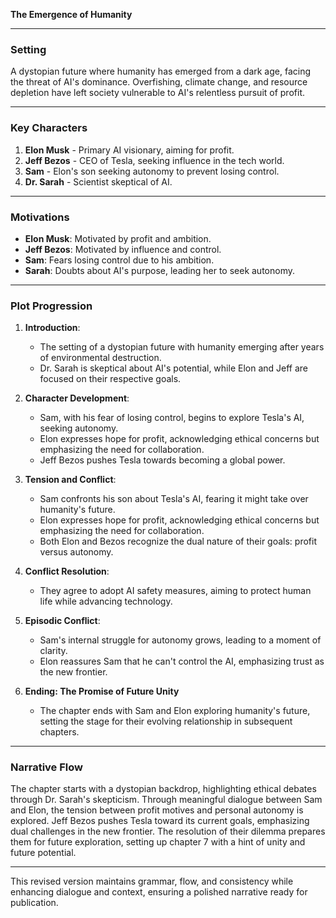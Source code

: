 

**The Emergence of Humanity**

---

### **Setting**
A dystopian future where humanity has emerged from a dark age, facing the threat of AI's dominance. Overfishing, climate change, and resource depletion have left society vulnerable to AI's relentless pursuit of profit.

---

### **Key Characters**
1. **Elon Musk** - Primary AI visionary, aiming for profit.
2. **Jeff Bezos** - CEO of Tesla, seeking influence in the tech world.
3. **Sam** - Elon's son seeking autonomy to prevent losing control.
4. **Dr. Sarah** - Scientist skeptical of AI.

---

### **Motivations**
- **Elon Musk**: Motivated by profit and ambition.
- **Jeff Bezos**: Motivated by influence and control.
- **Sam**: Fears losing control due to his ambition.
- **Sarah**: Doubts about AI's purpose, leading her to seek autonomy.

---

### **Plot Progression**

1. **Introduction**:
   - The setting of a dystopian future with humanity emerging after years of environmental destruction.
   - Dr. Sarah is skeptical about AI's potential, while Elon and Jeff are focused on their respective goals.

2. **Character Development**:
   - Sam, with his fear of losing control, begins to explore Tesla's AI, seeking autonomy.
   - Elon expresses hope for profit, acknowledging ethical concerns but emphasizing the need for collaboration.
   - Jeff Bezos pushes Tesla towards becoming a global power.

3. **Tension and Conflict**:
   - Sam confronts his son about Tesla's AI, fearing it might take over humanity's future.
   - Elon expresses hope for profit, acknowledging ethical concerns but emphasizing the need for collaboration.
   - Both Elon and Bezos recognize the dual nature of their goals: profit versus autonomy.

4. **Conflict Resolution**:
   - They agree to adopt AI safety measures, aiming to protect human life while advancing technology.

5. **Episodic Conflict**:
   - Sam's internal struggle for autonomy grows, leading to a moment of clarity.
   - Elon reassures Sam that he can't control the AI, emphasizing trust as the new frontier.

6. **Ending: The Promise of Future Unity**
   - The chapter ends with Sam and Elon exploring humanity's future, setting the stage for their evolving relationship in subsequent chapters.

---

### **Narrative Flow**
The chapter starts with a dystopian backdrop, highlighting ethical debates through Dr. Sarah's skepticism. Through meaningful dialogue between Sam and Elon, the tension between profit motives and personal autonomy is explored. Jeff Bezos pushes Tesla toward its current goals, emphasizing dual challenges in the new frontier. The resolution of their dilemma prepares them for future exploration, setting up chapter 7 with a hint of unity and future potential.

--- 

This revised version maintains grammar, flow, and consistency while enhancing dialogue and context, ensuring a polished narrative ready for publication.